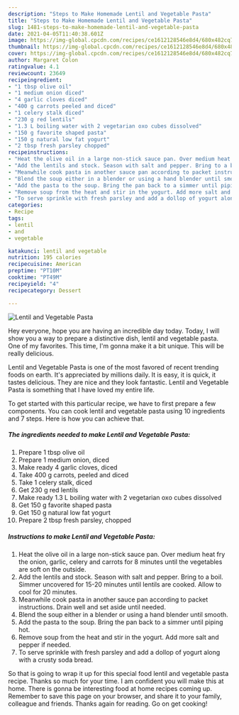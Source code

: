 ```yaml
---
description: "Steps to Make Homemade Lentil and Vegetable Pasta"
title: "Steps to Make Homemade Lentil and Vegetable Pasta"
slug: 1481-steps-to-make-homemade-lentil-and-vegetable-pasta
date: 2021-04-05T11:40:38.601Z
image: https://img-global.cpcdn.com/recipes/ce1612128546e8d4/680x482cq70/lentil-and-vegetable-pasta-recipe-main-photo.jpg
thumbnail: https://img-global.cpcdn.com/recipes/ce1612128546e8d4/680x482cq70/lentil-and-vegetable-pasta-recipe-main-photo.jpg
cover: https://img-global.cpcdn.com/recipes/ce1612128546e8d4/680x482cq70/lentil-and-vegetable-pasta-recipe-main-photo.jpg
author: Margaret Colon
ratingvalue: 4.1
reviewcount: 23649
recipeingredient:
- "1 tbsp olive oil"
- "1 medium onion diced"
- "4 garlic cloves diced"
- "400 g carrots peeled and diced"
- "1 celery stalk diced"
- "230 g red lentils"
- "1.3 L boiling water with 2 vegetarian oxo cubes dissolved"
- "150 g favorite shaped pasta"
- "150 g natural low fat yogurt"
- "2 tbsp fresh parsley chopped"
recipeinstructions:
- "Heat the olive oil in a large non-stick sauce pan. Over medium heat fry the onion, garlic, celery and carrots for 8 minutes until the vegetables are soft on the outside."
- "Add the lentils and stock. Season with salt and pepper. Bring to a boil. Simmer uncovered for 15-20 minutes until lentils are cooked. Allow to cool for 20 minutes."
- "Meanwhile cook pasta in another sauce pan according to packet instructions. Drain well and set aside until needed."
- "Blend the soup either in a blender or using a hand blender until smooth."
- "Add the pasta to the soup. Bring the pan back to a simmer until piping hot."
- "Remove soup from the heat and stir in the yogurt. Add more salt and pepper if needed."
- "To serve sprinkle with fresh parsley and add a dollop of yogurt along with a crusty soda bread."
categories:
- Recipe
tags:
- lentil
- and
- vegetable

katakunci: lentil and vegetable 
nutrition: 195 calories
recipecuisine: American
preptime: "PT10M"
cooktime: "PT49M"
recipeyield: "4"
recipecategory: Dessert

---
```



![Lentil and Vegetable Pasta](https://img-global.cpcdn.com/recipes/ce1612128546e8d4/680x482cq70/lentil-and-vegetable-pasta-recipe-main-photo.jpg)

Hey everyone, hope you are having an incredible day today. Today, I will show you a way to prepare a distinctive dish, lentil and vegetable pasta. One of my favorites. This time, I'm gonna make it a bit unique. This will be really delicious.

Lentil and Vegetable Pasta is one of the most favored of recent trending foods on earth. It's appreciated by millions daily. It is easy, it is quick, it tastes delicious. They are nice and they look fantastic. Lentil and Vegetable Pasta is something that I have loved my entire life.




To get started with this particular recipe, we have to first prepare a few components. You can cook lentil and vegetable pasta using 10 ingredients and 7 steps. Here is how you can achieve that.

<!--inarticleads1-->

##### The ingredients needed to make Lentil and Vegetable Pasta:

1. Prepare 1 tbsp olive oil
1. Prepare 1 medium onion, diced
1. Make ready 4 garlic cloves, diced
1. Take 400 g carrots, peeled and diced
1. Take 1 celery stalk, diced
1. Get 230 g red lentils
1. Make ready 1.3 L boiling water with 2 vegetarian oxo cubes dissolved
1. Get 150 g favorite shaped pasta
1. Get 150 g natural low fat yogurt
1. Prepare 2 tbsp fresh parsley, chopped




<!--inarticleads2-->

##### Instructions to make Lentil and Vegetable Pasta:

1. Heat the olive oil in a large non-stick sauce pan. Over medium heat fry the onion, garlic, celery and carrots for 8 minutes until the vegetables are soft on the outside.
1. Add the lentils and stock. Season with salt and pepper. Bring to a boil. Simmer uncovered for 15-20 minutes until lentils are cooked. Allow to cool for 20 minutes.
1. Meanwhile cook pasta in another sauce pan according to packet instructions. Drain well and set aside until needed.
1. Blend the soup either in a blender or using a hand blender until smooth.
1. Add the pasta to the soup. Bring the pan back to a simmer until piping hot.
1. Remove soup from the heat and stir in the yogurt. Add more salt and pepper if needed.
1. To serve sprinkle with fresh parsley and add a dollop of yogurt along with a crusty soda bread.




So that is going to wrap it up for this special food lentil and vegetable pasta recipe. Thanks so much for your time. I am confident you will make this at home. There is gonna be interesting food at home recipes coming up. Remember to save this page on your browser, and share it to your family, colleague and friends. Thanks again for reading. Go on get cooking!
